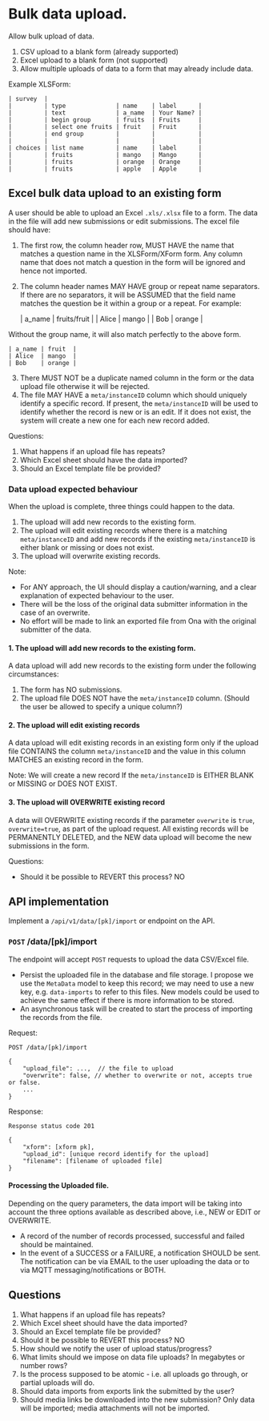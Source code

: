 # Bulk data upload.

Allow bulk upload of data.

1. CSV upload to a blank form (already supported)
2. Excel upload to a blank form (not supported)
3. Allow multiple uploads of data to a form that may already include data.

Example XLSForm:

    | survey  |
    |         | type              | name    | label      |
    |         | text              | a_name  | Your Name? |
    |         | begin group       | fruits  | Fruits     |
    |         | select one fruits | fruit   | Fruit      |
    |         | end group         |         |            |
    |         |                   |         |            |
    | choices | list name         | name    | label      |
    |         | fruits            | mango   | Mango      |
    |         | fruits            | orange  | Orange     |
    |         | fruits            | apple   | Apple      |

## Excel bulk data upload to an existing form

A user should be able to upload an Excel `.xls/.xlsx` file to a form. The data in the file will add new submissions or edit submissions. The excel file should have:

1. The first row, the column header row, MUST HAVE the name that matches a question name in the XLSForm/XForm form. Any column name that does not match a question in the form will be ignored and hence not imported.
2. The column header names MAY HAVE group or repeat name separators. If there are no separators, it will be ASSUMED that the field name matches the question be it within a group or a repeat. For example:

    | a_name | fruits/fruit |
    | Alice  | mango        |
    | Bob    | orange       |

Without the group name, it will also match perfectly to the above form.

    | a_name | fruit  |
    | Alice  | mango  |
    | Bob    | orange |

3. There MUST NOT be a duplicate named column in the form or the data upload file otherwise it will be rejected.
4. The file MAY HAVE a `meta/instanceID` column which should uniquely identify a specific record. If present, the `meta/instanceID` will be used to identify whether the record is new or is an edit. If it does not exist, the system will create a new one for each new record added.

Questions:
1. What happens if an upload file has repeats?
2. Which Excel sheet should have the data imported?
3. Should an Excel template file be provided?

### Data upload expected behaviour

When the upload is complete, three things could happen to the data.

1. The upload will add new records to the existing form.
2. The upload will edit existing records where there is a matching `meta/instanceID` and add new records if the existing `meta/instanceID` is either blank or missing or does not exist.
3. The upload will overwrite existing records.

Note:

- For ANY approach, the UI should display a caution/warning, and a clear explanation of expected behaviour to the user.
- There will be the loss of the original data submitter information in the case of an overwrite.
- No effort will be made to link an exported file from Ona with the original submitter of the data.

#### 1. The upload will add new records to the existing form.

A data upload will add new records to the existing form under the following circumstances:

1. The form has NO submissions.
2. The upload file DOES NOT have the `meta/instanceID` column. (Should the user be allowed to specify a unique column?)

#### 2. The upload will edit existing records

A data upload will edit existing records in an existing form only if the upload file CONTAINS the column `meta/instanceID` and the value in this column MATCHES an existing record in the form.

Note: We will create a new record If the `meta/instanceID` is EITHER BLANK or MISSING or DOES NOT EXIST.

#### 3. The upload will OVERWRITE existing record

A data will OVERWRITE existing records if the parameter `overwrite` is `true`, `overwrite=true`, as part of the upload request. All existing records will be PERMANENTLY DELETED, and the NEW data upload will become the new submissions in the form.

Questions:
- Should it be possible to REVERT this process? NO


## API implementation

Implement a `/api/v1/data/[pk]/import` or endpoint on the API.

### `POST` /data/[pk]/import

The endpoint will accept `POST` requests to upload the data CSV/Excel file.

- Persist the uploaded file in the database and file storage. I propose we use the `MetaData` model to keep this record; we may need to use a new key, e.g. `data-imports` to refer to this files. New models could be used to achieve the same effect if there is more information to be stored.
- An asynchronous task will be created to start the process of importing the records from the file.

Request:

    POST /data/[pk]/import

    {
        "upload_file": ...,  // the file to upload
        "overwrite": false, // whether to overwrite or not, accepts true or false.
        ...
    }

Response:

    Response status code 201

    {
        "xform": [xform pk],
        "upload_id": [unique record identify for the upload]
        "filename": [filename of uploaded file]
    }

#### Processing the Uploaded file.

Depending on the query parameters, the data import will be taking into account the three options available as described above, i.e., NEW or EDIT or OVERWRITE.

- A record of the number of records processed, successful and failed should be maintained.
- In the event of a SUCCESS or a FAILURE, a notification SHOULD be sent. The notification can be via EMAIL to the user uploading the data or to via MQTT messaging/notifications or BOTH.

## Questions

1. What happens if an upload file has repeats?
2. Which Excel sheet should have the data imported?
3. Should an Excel template file be provided?
4. Should it be possible to REVERT this process? NO
5. How should we notify the user of upload status/progress?
6. What limits should we impose on data file uploads? In megabytes or number rows?
7. Is the process supposed to be atomic - i.e. all uploads go through, or partial uploads will do.
8. Should data imports from exports link the submitted by the user?
9. Should media links be downloaded into the new submission? Only data will be imported; media attachments will not be imported.

